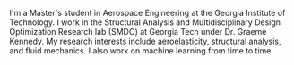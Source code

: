 I'm a Master's student in Aerospace Engineering at the Georgia Institute of Technology. I work in the Structural Analysis and Multidisciplinary Design Optimization Research lab (SMDO) at Georgia Tech under Dr. Graeme Kennedy. My research interests include aeroelasticity, structural analysis, and fluid mechanics. I also work on machine learning from time to time.
